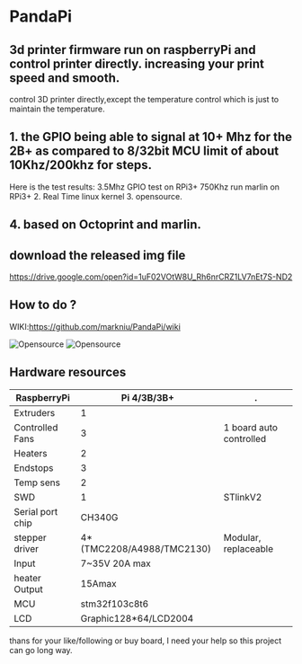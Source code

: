 # PandaPi
## 3d printer firmware run on raspberryPi and control printer directly. increasing your print speed and smooth. 
control 3D printer directly,except the temperature control which is just to maintain the temperature.

## 1. the GPIO being able to signal at 10+ Mhz for the 2B+ as compared to 8/32bit MCU limit of about 10Khz/200khz for steps.
Here is the test results:
3.5Mhz GPIO test on RPi3+
750Khz run marlin on RPi3+
2. Real Time linux kernel
3. opensource. 
## 4. based on Octoprint and marlin.

## download the released img file
https://drive.google.com/open?id=1uF02VOtW8U_Rh6nrCRZ1LV7nEt7S-ND2

## How to do ? 
WIKI:https://github.com/markniu/PandaPi/wiki

![Opensource](https://raw.githubusercontent.com/markniu/PandaPi/master/doc/dlg.png)
![Opensource](https://raw.githubusercontent.com/markniu/PandaPi/master/doc/case.jpg)

## Hardware resources
RaspberryPi | Pi 4/3B/3B+ | .
--- | --- | --- 
Extruders | 	1 | 	 
Controlled Fans | 	3	 |  1 board auto controlled
Heaters   | 	2	 |  
Endstops   | 	3	 | 
Temp sens   | 	2	 | 
SWD   | 	1	 | STlinkV2
Serial port chip   | 	CH340G	 | 
stepper driver   |  4*(TMC2208/A4988/TMC2130)	 | Modular, replaceable
Input   | 	7~35V 20A max	 | 
heater Output   | 	15Amax	 | 
MCU   | 	stm32f103c8t6	 | 
LCD   | 	Graphic128*64/LCD2004	 | 

thans for your like/following or buy board, I need your help so this project can go long way.
